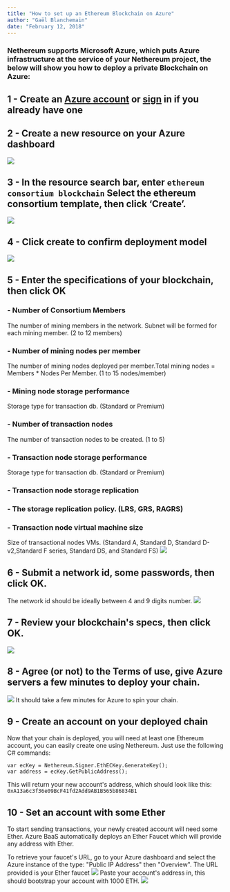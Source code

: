 ```yaml
---
title: "How to set up an Ethereum Blockchain on Azure"
author: "Gaël Blanchemain"
date: "February 12, 2018"
---
```


### Nethereum supports Microsoft Azure, which puts Azure infrastructure at the service of your Nethereum project, the below will show you how to deploy a private Blockchain on Azure:

## 1 - Create an [Azure account](https://azure.microsoft.com/en-us/resources/videos/sign-up-for-microsoft-azure/) or [sign](https://azure.microsoft.com/en-us/account/) in if you already have one

## 2 - Create a new resource on your Azure dashboard
![](1.png)

## 3 - In the resource search bar, enter ``` ethereum consortium blockchain ``` Select the ethereum consortium template, then click ‘Create’.
![](2.png)

## 4 - Click create to confirm deployment model
![](3.png)

## 5 - Enter the specifications of your blockchain, then click OK

### - Number of Consortium Members

The number of mining members in the network. Subnet will be formed for each mining member. (2 to 12 members)

### - Number of mining nodes per member

The number of mining nodes deployed per member.Total mining nodes = Members * Nodes Per Member. (1 to 15 nodes/member)

### - Mining node storage performance

Storage type for transaction db. (Standard or Premium)

### - Number of transaction nodes

The number of transaction nodes to be created. (1 to 5)

### - Transaction node storage performance

Storage type for transaction db. (Standard or Premium)

### - Transaction node storage replication

### - The storage replication policy. (LRS, GRS, RAGRS)

### - Transaction node virtual machine size
Size of transactional nodes VMs. (Standard A, Standard D, Standard D-v2,Standard F series, Standard DS, and Standard FS) 
![](4.png)

## 6 - Submit a network id, some passwords, then click OK.
The network id should be ideally between 4 and 9 digits number.
![](6.png)

## 7 - Review your blockchain's specs, then click OK.
![](7.png)

## 8 - Agree (or not) to the Terms of use, give Azure servers a few minutes to deploy your chain.
![](8.png)
It should take a few minutes for Azure to spin your chain.

## 9 - Create an account on your deployed chain
Now that your chain is deployed, you will need at least one Ethereum account, you can easily create one using Nethereum. Just use the following C# commands:
``` 
var ecKey = Nethereum.Signer.EthECKey.GenerateKey();
var address = ecKey.GetPublicAddress();
 ```
This will return your new account's address, which should look like this: ``` 0xA13a6c3f36e09BcF41fd2Add9AB1B565b86834B1 ```

## 10 - Set an account with some Ether

To start sending transactions, your newly created account will need some Ether. Azure BaaS automatically deploys an Ether Faucet which will provide any address with Ether.

To retrieve your faucet's URL, go to your Azure dashboard and select the Azure instance of the type: "Public IP Address" then "Overview". The URL provided is your Ether faucet
![](9.png)
Paste your account's address in, this should bootstrap your account with 1000 ETH.
![](10.png)